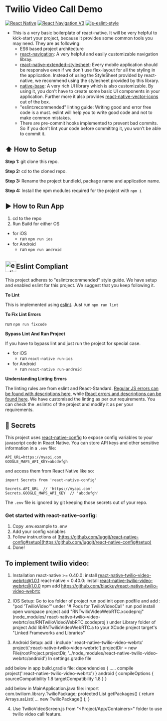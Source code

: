 #  Twilio Video Call Demo
[![React Native](https://img.shields.io/badge/React%20Native-v0.57.8-blue.svg)](https://facebook.github.io/react-native/)
[![React Navigation V3](https://img.shields.io/badge/React%20Navigation-v3.0.9-blue.svg)](https://reactnavigation.org/)
[![js-eslint-style](https://img.shields.io/badge/lint%20compliance-eslint-brightgreen.svg?style=flat)](http://eslint.org/)

* This is a very basic boilerplate of react-native. It will be very helpful to kick-start your project, because it provides some common tools you may need. They are as following:
  * ES6 based project architecture
  * [react-navigation](https://reactnavigation.org/): A very helpful and easily customizable navigation libray.
  * [react-native-extended-stylesheet](https://github.com/vitalets/react-native-extended-stylesheet): Every mobile application should be responsive even if we don't use flex-layout for all the styling in the application. Instead of using the StyleSheet provided by react-native, we recommend using the stylesheet provided by this library.
  * [native-base](https://nativebase.io/): A very rich UI library which is also customizable. By using it, you don't have to create some basic UI components in your application. Further more it also provides [react-native-vector-icons](https://github.com/oblador/react-native-vector-icons) out of the box.
  * "eslint:recommended" linting guide: Writing good and error free code is a must. eslint will help you to write good code and not to make common mistakes.
  * There are pre-commit hooks implemented to prevent bad commits. So if you don't lint your code before commititng it, you won't be able to commit it.

## :arrow_up: How to Setup

**Step 1:** git clone this repo.

**Step 2:** cd to the cloned repo.

**Step 3:** Rename the project bundleId, package name and application name.

**Step 4:** Install the npm modules required for the project with `npm i`


## :arrow_forward: How to Run App

1. cd to the repo
2. Run Build for either OS
  * for iOS
    * run `npm run ios`
  * for Android
    * run `npm run android`

## <div style="display: flex;align-items: center;"><img src="https://eslint.org/img/logo.svg" width="35" title="eslint" style="vertical-align: middle;"> Eslint Compliant</div>

This project adheres to "eslint:recommended" style guide. We have setup and enabled eslint for this project. We suggest that you keep following it.

**To Lint**

This is implemented using [eslint](https://eslint.org). Just run `npm run lint`

**To Fix Lint Errors**

run `npm run fixcode`

**Bypass Lint And Run Project**

If you have to bypass lint and just run the project for special case.
  * for iOS
    * run `react-native run-ios`
  * for Android
    * run `react-native run-android`

**Understanding Linting Errors**

The linting rules are from eslint and React-Standard.  [Regular JS errors can be found with descriptions here](http://eslint.org/docs/rules/), while [React errors and descriptions can be found here](https://github.com/yannickcr/eslint-plugin-react).
We have customised the linting as per our requirements. You can check the .eslintrc of the project and modify it as per your requirements.

## :closed_lock_with_key: Secrets

This project uses [react-native-config](https://github.com/luggit/react-native-config) to expose config variables to your javascript code in React Native. You can store API keys
and other sensitive information in a `.env` file:

```
API_URL=https://myapi.com
GOOGLE_MAPS_API_KEY=abcdefgh
```

and access them from React Native like so:

```
import Secrets from 'react-native-config'

Secrets.API_URL  // 'https://myapi.com'
Secrets.GOOGLE_MAPS_API_KEY  // 'abcdefgh'
```

The `.env` file is ignored by git keeping those secrets out of your repo.

### Get started with react-native-config:
1. Copy .env.example to .env
2. Add your config variables
3. Follow instructions at [https://github.com/luggit/react-native-config#setup](https://github.com/luggit/react-native-config#setup)
4. Done!


## To implement twilio video:
1. Installation 
  react-native >= 0.40.0: install react-native-twilio-video-webrtc@1.0.1
  react-native < 0.40.0: install react-native-twilio-video-webrtc@1.0.0
  npm add https://github.com/blackuy/react-native-twilio-video-webrtc

2. IOS Setup:
  Go to ios folder of project
  run pod init
  open podfile and add : "pod 'TwilioVideo'" under "# Pods for TwilioVideoCall"
  run pod install
  open worspace project add "RNTwilioVideoWebRTC.xcodeproj"(node_modules/                           react-native-twilio-video-webrtc/ios/RNTwilioVideoWebRTC.xcodeproj
    ) under Library folder of project
  Add libRNTwilioVideoWebRTC.a to your XCode project target's "Linked Frameworks and Libraries"

3. Android Setup:
  add : include ':react-native-twilio-video-webrtc'
  project(':react-native-twilio-video-webrtc').projectDir = new File(rootProject.projectDir, '../node_modules/react-native-twilio-video-webrtc/android') In settings.gradle file

  add below in app build.gradle file:
  dependencies {
    .....
    compile project(':react-native-twilio-video-webrtc')
  }
  android {
    compileOptions {
        sourceCompatibility 1.8
        targetCompatibility 1.8
    }
  }

  add below in MainApplication.java file:
  import com.twiliorn.library.TwilioPackage;
  protected List<ReactPackage> getPackages() {
        return Arrays.<ReactPackage>asList(
            ...
            new TwilioPackage()
        );
    }

4. Use TwilioVideoScreen.js from "<Project/App/Containers>" folder to use twilio video call feature.  
